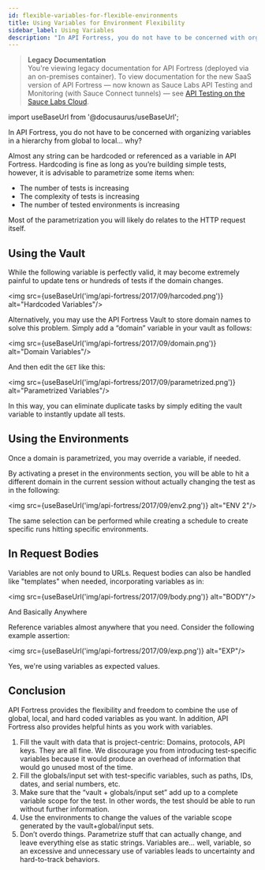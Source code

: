 ```yaml
---
id: flexible-variables-for-flexible-environments
title: Using Variables for Environment Flexibility
sidebar_label: Using Variables
description: "In API Fortress, you do not have to be concerned with organizing variables in a hierarchy from global to local."
---
```


>**Legacy Documentation**<br/>You're viewing legacy documentation for API Fortress (deployed via an on-premises container). To view documentation for the new SaaS version of API Fortress &#8212; now known as Sauce Labs API Testing and Monitoring (with Sauce Connect tunnels) &#8212; see [API Testing on the Sauce Labs Cloud](/api-testing/).

import useBaseUrl from '@docusaurus/useBaseUrl';

In API Fortress, you do not have to be concerned with organizing variables in a hierarchy from global to local… why?

Almost any string can be hardcoded or referenced as a variable in API Fortress. Hardcoding is fine as long as you’re building simple tests, however, it is advisable to parametrize some items when:

- The number of tests is increasing
- The complexity of tests is increasing
- The number of tested environments is increasing

Most of the parametrization you will likely do relates to the HTTP request itself.

## Using the Vault

While the following variable is perfectly valid, it may become extremely painful to update tens or hundreds of tests if the domain changes.

<img src={useBaseUrl('img/api-fortress/2017/09/harcoded.png')} alt="Hardcoded Variables"/>

Alternatively, you may use the API Fortress Vault to store domain names to solve this problem. Simply add a “domain” variable in your vault as follows:

<img src={useBaseUrl('img/api-fortress/2017/09/domain.png')} alt="Domain Variables"/>

And then edit the `GET` like this:

<img src={useBaseUrl('img/api-fortress/2017/09/parametrized.png')} alt="Parametrized Variables"/>

In this way, you can eliminate duplicate tasks by simply editing the vault variable to instantly update all tests.

## Using the Environments

Once a domain is parametrized, you may override a variable, if needed.

By activating a preset in the environments section, you will be able to hit a different domain in the current session without actually changing the test as in the following:

<img src={useBaseUrl('img/api-fortress/2017/09/env2.png')} alt="ENV 2"/>

The same selection can be performed while creating a schedule to create specific runs hitting specific environments.

## In Request Bodies

Variables are not only bound to URLs. Request bodies can also be handled like "templates" when needed, incorporating variables as in:

<img src={useBaseUrl('img/api-fortress/2017/09/body.png')} alt="BODY"/>

And Basically Anywhere

Reference variables almost anywhere that you need. Consider the following example assertion:

<img src={useBaseUrl('img/api-fortress/2017/09/exp.png')} alt="EXP"/>

Yes, we're using variables as expected values.

## Conclusion

API Fortress provides the flexibility and freedom to combine the use of global, local, and hard coded variables as you want. In addition, API Fortress also provides helpful hints as you work with variables.

1. Fill the vault with data that is project-centric: Domains, protocols, API keys. They are all fine. We discourage you from introducing test-specific variables because it would produce an overhead of information that would go unused most of the time.
2. Fill the globals/input set with test-specific variables, such as paths, IDs, dates, and serial numbers, etc.
3. Make sure that the “vault + globals/input set” add up to a complete variable scope for the test. In other words, the test should be able to run without further information.
4. Use the environments to change the values of the variable scope generated by the vault+global/input sets.
5. Don’t overdo things. Parametrize stuff that can actually change, and leave everything else as static strings. Variables are… well, variable, so an excessive and unnecessary use of variables leads to uncertainty and hard-to-track behaviors.
